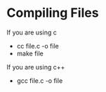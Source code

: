 # Compiling Files

If you are using c

- cc file.c -o file
- make file

If you are using c++ 

- gcc file.c -o file 
